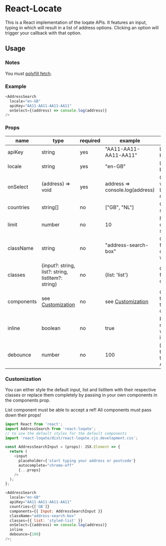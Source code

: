 # React-Locate

This is a React implementation of the loqate APIs. It features an input, typing in which will result in a list of address options. Clicking an option will trigger your callback with that option.

## Usage

### Notes

You must [polyfill fetch](https://www.npmjs.com/package/whatwg-fetch).

### Example

```javascript
<AddressSearch
  locale="en-GB"
  apiKey="AA11-AA11-AA11-AA11"
  onSelect={(address) => console.log(address)}
/>
```

### Props

| name       | type                                               | required | example                             | description                              |
| ---------- | -------------------------------------------------- | -------- | ----------------------------------- | ---------------------------------------- |
| apiKey     | string                                             | yes      | "AA11-AA11-AA11-AA11"               | Loqate API key                           |
| locale     | string                                             | yes      | "en-GB"                             | Language to be used                      |
| onSelect   | (address) => void                                  | yes      | address => console.log(address)     | Callback with for Loqate response        |
| countries  | string[]                                           | no       | ["GB", "NL"]                        | Countries to search in                   |
| limit      | number                                             | no       | 10                                  | Number of options to show                |
| className  | string                                             | no       | "address-search-box"                | Classname for the component wrapper      |
| classes    | {input?: string, list?: string, listItem?: string} | no       | {list: 'list'}                      | Classnames for the components            |
| components | see [Customization](#Customization)                | no       | see [Customization](#Customization) | Components to overwrite the default ones |
| inline     | boolean                                            | no       | true                                | Render results inline with the input     |
| debounce   | number                                             | no       | 100                                 | Debounce the calls to the Loqate API     |

### Customization

You can either style the default input, list and listItem with their respective classes or replace them completely by passing in your own components in the components prop.

List component must be able to accept a ref!
All components must pass down their props!

```javascript
import React from 'react';
import AddressSearch from 'react-loqate';
// to use the default styles for the default components
import 'react-loqate/dist/react-loqate.cjs.development.css';

const AddressSearchInput = (props): JSX.Element => {
  return (
    <input
      placeholder={'start typing your address or postcode'}
      autocomplete="chrome-off"
      {...props}
    />
  );
};

<AddressSearch
  locale="en-GB"
  apiKey="AA11-AA11-AA11-AA11"
  countries={['GB']}
  components={{ Input: AddressSearchInput }}
  className="address-search-box"
  classes={{ list: 'styled-list' }}
  onSelect={(address) => console.log(address)}
  inline
  debounce={100}
/>;
```
